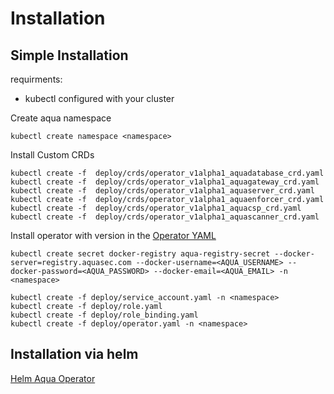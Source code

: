 # Installation

## Simple Installation

requirments:
* kubectl configured with your cluster

Create aqua namespace

```shell
kubectl create namespace <namespace>
```

Install Custom CRDs

```shell
kubectl create -f  deploy/crds/operator_v1alpha1_aquadatabase_crd.yaml
kubectl create -f  deploy/crds/operator_v1alpha1_aquagateway_crd.yaml
kubectl create -f  deploy/crds/operator_v1alpha1_aquaserver_crd.yaml
kubectl create -f  deploy/crds/operator_v1alpha1_aquaenforcer_crd.yaml
kubectl create -f  deploy/crds/operator_v1alpha1_aquacsp_crd.yaml
kubectl create -f  deploy/crds/operator_v1alpha1_aquascanner_crd.yaml
```

Install operator with version in the [Operator YAML](deploy/operator.yaml)

```shell
kubectl create secret docker-registry aqua-registry-secret --docker-server=registry.aquasec.com --docker-username=<AQUA_USERNAME> --docker-password=<AQUA_PASSWORD> --docker-email=<AQUA_EMAIL> -n <namespace>

kubectl create -f deploy/service_account.yaml -n <namespace>
kubectl create -f deploy/role.yaml
kubectl create -f deploy/role_binding.yaml
kubectl create -f deploy/operator.yaml -n <namespace>
```

## Installation via helm

[Helm Aqua Operator](https://github.com/aquasecurity/aqua-operator-helm)